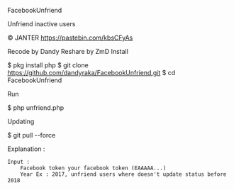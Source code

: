 FacebookUnfriend

Unfriend inactive users

© JANTER https://pastebin.com/kbsCFyAs

Recode by Dandy
Reshare by ZmD
Install

  $ pkg install php
  $ git clone https://github.com/dandyraka/FacebookUnfriend.git
  $ cd FacebookUnfriend

Run

  $ php unfriend.php

Updating

  $ git pull --force

Explanation :

    Input :
        Facebook token your facebook token (EAAAAA...)
        Year Ex : 2017, unfriend users where doesn't update status before 2018

